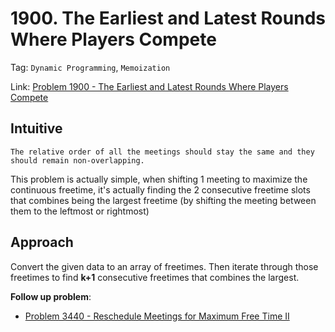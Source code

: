 # 1900. The Earliest and Latest Rounds Where Players Compete

Tag: `Dynamic Programming`, `Memoization`

Link: [Problem 1900 - The Earliest and Latest Rounds Where Players Compete](https://leetcode.com/problems/the-earliest-and-latest-rounds-where-players-compete/description/?envType=daily-question&envId=2025-07-12)

## Intuitive

`The relative order of all the meetings should stay the same and they should remain non-overlapping.`

This problem is actually simple, when shifting 1 meeting to maximize the continuous freetime, it's actually finding the 2 consecutive freetime slots that combines being the largest freetime (by shifting the meeting between them to the leftmost or rightmost)

## Approach

Convert the given data to an array of freetimes. Then iterate through those freetimes to find **k+1** consecutive freetimes that combines the largest.

**Follow up problem**:

- [Problem 3440 - Reschedule Meetings for Maximum Free Time II](https://leetcode.com/problems/reschedule-meetings-for-maximum-free-time-ii/description/?envType=daily-question&envId=2025-07-10)